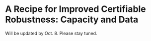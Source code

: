 # A Recipe for Improved Certifiable Robustness: Capacity and Data

Will be updated by Oct. 8. Please stay tuned.
